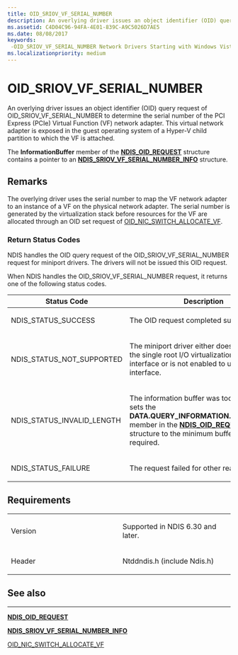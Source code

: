 ```yaml
---
title: OID_SRIOV_VF_SERIAL_NUMBER
description: An overlying driver issues an object identifier (OID) query request of OID_SRIOV_VF_SERIAL_NUMBER to determine the serial number of the PCI Express (PCIe) Virtual Function (VF) network adapter.
ms.assetid: C4D04C96-94FA-4E01-839C-A9C5026D7AE5
ms.date: 08/08/2017
keywords: 
 -OID_SRIOV_VF_SERIAL_NUMBER Network Drivers Starting with Windows Vista
ms.localizationpriority: medium
---
```


# OID\_SRIOV\_VF\_SERIAL\_NUMBER


An overlying driver issues an object identifier (OID) query request of OID\_SRIOV\_VF\_SERIAL\_NUMBER to determine the serial number of the PCI Express (PCIe) Virtual Function (VF) network adapter. This virtual network adapter is exposed in the guest operating system of a Hyper-V child partition to which the VF is attached.

The **InformationBuffer** member of the [**NDIS\_OID\_REQUEST**](https://docs.microsoft.com/windows-hardware/drivers/ddi/ndis/ns-ndis-_ndis_oid_request) structure contains a pointer to an [**NDIS\_SRIOV\_VF\_SERIAL\_NUMBER\_INFO**](https://docs.microsoft.com/windows-hardware/drivers/ddi/ntddndis/ns-ntddndis-_ndis_sriov_vf_serial_number_info) structure.

Remarks
-------

The overlying driver uses the serial number to map the VF network adapter to an instance of a VF on the physical network adapter. The serial number is generated by the virtualization stack before resources for the VF are allocated through an OID set request of [OID\_NIC\_SWITCH\_ALLOCATE\_VF](oid-nic-switch-allocate-vf.md).

### Return Status Codes

NDIS handles the OID query request of the OID\_SRIOV\_VF\_SERIAL\_NUMBER request for miniport drivers. The drivers will not be issued this OID request.

When NDIS handles the OID\_SRIOV\_VF\_SERIAL\_NUMBER request, it returns one of the following status codes.

<table>
<colgroup>
<col width="50%" />
<col width="50%" />
</colgroup>
<thead>
<tr class="header">
<th>Status Code</th>
<th>Description</th>
</tr>
</thead>
<tbody>
<tr class="odd">
<td><p>NDIS_STATUS_SUCCESS</p></td>
<td><p>The OID request completed successfully.</p></td>
</tr>
<tr class="even">
<td><p>NDIS_STATUS_NOT_SUPPORTED</p></td>
<td><p>The miniport driver either does not support the single root I/O virtualization (SR-IOV) interface or is not enabled to use the interface.</p></td>
</tr>
<tr class="odd">
<td><p>NDIS_STATUS_INVALID_LENGTH</p></td>
<td><p>The information buffer was too short. NDIS sets the <strong>DATA.QUERY_INFORMATION.BytesNeeded</strong> member in the <a href="https://docs.microsoft.com/windows-hardware/drivers/ddi/ndis/ns-ndis-_ndis_oid_request" data-raw-source="[&lt;strong&gt;NDIS_OID_REQUEST&lt;/strong&gt;](https://docs.microsoft.com/windows-hardware/drivers/ddi/ndis/ns-ndis-_ndis_oid_request)"><strong>NDIS_OID_REQUEST</strong></a> structure to the minimum buffer size that is required.</p></td>
</tr>
<tr class="even">
<td><p>NDIS_STATUS_FAILURE</p></td>
<td><p>The request failed for other reasons.</p></td>
</tr>
</tbody>
</table>

 

Requirements
------------

<table>
<colgroup>
<col width="50%" />
<col width="50%" />
</colgroup>
<tbody>
<tr class="odd">
<td><p>Version</p></td>
<td><p>Supported in NDIS 6.30 and later.</p></td>
</tr>
<tr class="even">
<td><p>Header</p></td>
<td>Ntddndis.h (include Ndis.h)</td>
</tr>
</tbody>
</table>

## See also


****
[**NDIS\_OID\_REQUEST**](https://docs.microsoft.com/windows-hardware/drivers/ddi/ndis/ns-ndis-_ndis_oid_request)

[**NDIS\_SRIOV\_VF\_SERIAL\_NUMBER\_INFO**](https://docs.microsoft.com/windows-hardware/drivers/ddi/ntddndis/ns-ntddndis-_ndis_sriov_vf_serial_number_info)

[OID\_NIC\_SWITCH\_ALLOCATE\_VF](oid-nic-switch-allocate-vf.md)

 

 




